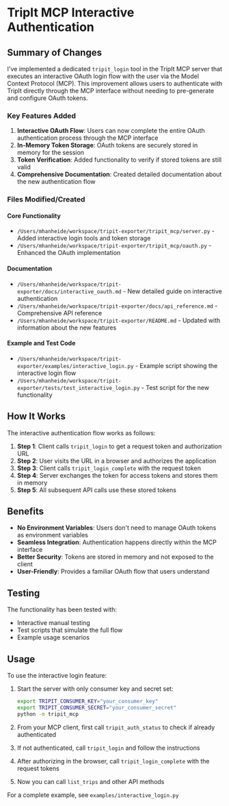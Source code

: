 # TripIt MCP Interactive Authentication

## Summary of Changes

I've implemented a dedicated `tripit_login` tool in the TripIt MCP server that executes an interactive OAuth login flow with the user via the Model Context Protocol (MCP). This improvement allows users to authenticate with TripIt directly through the MCP interface without needing to pre-generate and configure OAuth tokens.

### Key Features Added

1. **Interactive OAuth Flow**: Users can now complete the entire OAuth authentication process through the MCP interface
2. **In-Memory Token Storage**: OAuth tokens are securely stored in memory for the session
3. **Token Verification**: Added functionality to verify if stored tokens are still valid
4. **Comprehensive Documentation**: Created detailed documentation about the new authentication flow

### Files Modified/Created

#### Core Functionality
- `/Users/mhanheide/workspace/tripit-exporter/tripit_mcp/server.py` - Added interactive login tools and token storage
- `/Users/mhanheide/workspace/tripit-exporter/tripit_mcp/oauth.py` - Enhanced the OAuth implementation

#### Documentation
- `/Users/mhanheide/workspace/tripit-exporter/docs/interactive_oauth.md` - New detailed guide on interactive authentication
- `/Users/mhanheide/workspace/tripit-exporter/docs/api_reference.md` - Comprehensive API reference
- `/Users/mhanheide/workspace/tripit-exporter/README.md` - Updated with information about the new features

#### Example and Test Code
- `/Users/mhanheide/workspace/tripit-exporter/examples/interactive_login.py` - Example script showing the interactive login flow
- `/Users/mhanheide/workspace/tripit-exporter/tests/test_interactive_login.py` - Test script for the new functionality

## How It Works

The interactive authentication flow works as follows:

1. **Step 1**: Client calls `tripit_login` to get a request token and authorization URL
2. **Step 2**: User visits the URL in a browser and authorizes the application
3. **Step 3**: Client calls `tripit_login_complete` with the request token
4. **Step 4**: Server exchanges the token for access tokens and stores them in memory
5. **Step 5**: All subsequent API calls use these stored tokens

## Benefits

- **No Environment Variables**: Users don't need to manage OAuth tokens as environment variables
- **Seamless Integration**: Authentication happens directly within the MCP interface
- **Better Security**: Tokens are stored in memory and not exposed to the client
- **User-Friendly**: Provides a familiar OAuth flow that users understand

## Testing

The functionality has been tested with:
- Interactive manual testing
- Test scripts that simulate the full flow
- Example usage scenarios

## Usage

To use the interactive login feature:

1. Start the server with only consumer key and secret set:
   ```bash
   export TRIPIT_CONSUMER_KEY="your_consumer_key"
   export TRIPIT_CONSUMER_SECRET="your_consumer_secret"
   python -m tripit_mcp
   ```

2. From your MCP client, first call `tripit_auth_status` to check if already authenticated

3. If not authenticated, call `tripit_login` and follow the instructions

4. After authorizing in the browser, call `tripit_login_complete` with the request tokens

5. Now you can call `list_trips` and other API methods

For a complete example, see `examples/interactive_login.py`
